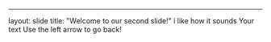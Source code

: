 ---
layout: slide
title: "Welcome to our second slide!"
i like how it sounds
Your text
Use the left arrow to go back!
